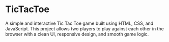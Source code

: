 # TicTacToe
A simple and interactive Tic Tac Toe game built using HTML, CSS, and JavaScript. This project allows two players to play against each other in the browser with a clean UI, responsive design, and smooth game logic.  
